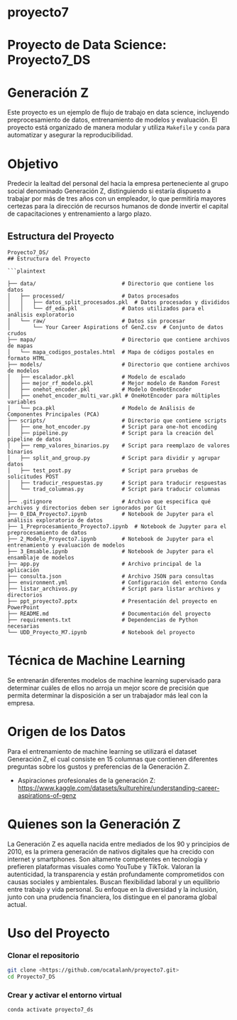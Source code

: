 # proyecto7

# Proyecto de Data Science: Proyecto7_DS
# Generación Z

Este proyecto es un ejemplo de flujo de trabajo en data science, incluyendo preprocesamiento de datos, entrenamiento de modelos y evaluación. El proyecto está organizado de manera modular y utiliza `Makefile` y `conda` para automatizar y asegurar la reproducibilidad.

# Objetivo
Predecir la lealtad del personal del hacia la empresa perteneciente al grupo social denominado Generación Z, distinguiendo si estaría dispuesto a trabajar por más de tres años con un empleador, lo que permitiría mayores certezas para la dirección de recursos humanos de donde invertir el capital de capacitaciones y entrenamiento a largo plazo.

## Estructura del Proyecto

```plaintext
Proyecto7_DS/
## Estructura del Proyecto

```plaintext

├── data/                           # Directorio que contiene los datos
│   ├── processed/                  # Datos procesados
│   │   ├── datos_split_procesados.pkl  # Datos procesados y divididos
│   │   └── df_eda.pkl              # Datos utilizados para el análisis exploratorio
│   └── raw/                        # Datos sin procesar
│       └── Your Career Aspirations of GenZ.csv  # Conjunto de datos crudos
├── mapa/                           # Directorio que contiene archivos de mapas
│   └── mapa_codigos_postales.html  # Mapa de códigos postales en formato HTML
├── models/                         # Directorio que contiene archivos de modelos
│   ├── escalador.pkl               # Modelo de escalado
│   ├── mejor_rf_modelo.pkl         # Mejor modelo de Random Forest
│   ├── onehot_encoder.pkl          # Modelo OneHotEncoder
│   ├── onehot_encoder_multi_var.pkl # OneHotEncoder para múltiples variables
│   └── pca.pkl                     # Modelo de Análisis de Componentes Principales (PCA)
├── scripts/                        # Directorio que contiene scripts
│   ├── one_hot_encoder.py          # Script para one-hot encoding
│   ├── pipeline.py                 # Script para la creación del pipeline de datos
│   ├── remp_valores_binarios.py    # Script para reemplazo de valores binarios
│   ├── split_and_group.py          # Script para dividir y agrupar datos
│   ├── test_post.py                # Script para pruebas de solicitudes POST
│   ├── traducir_respuestas.py      # Script para traducir respuestas
│   └── trad_columnas.py            # Script para traducir columnas
│   
├── .gitignore                      # Archivo que especifica qué archivos y directorios deben ser ignorados por Git
├── 0_EDA_Proyecto7.ipynb           # Notebook de Jupyter para el análisis exploratorio de datos
├── 1_Preprocesamiento_Proyecto7.ipynb  # Notebook de Jupyter para el preprocesamiento de datos
├── 2_Modelo_Proyecto7.ipynb        # Notebook de Jupyter para el entrenamiento y evaluación de modelos
├── 3_Emsable.ipynb                 # Notebook de Jupyter para el ensamblaje de modelos
├── app.py                          # Archivo principal de la aplicación
├── consulta.json                   # Archivo JSON para consultas
├── environment.yml                 # Configuración del entorno Conda
├── listar_archivos.py              # Script para listar archivos y directorios
├── ppt_proyecto7.pptx              # Presentación del proyecto en PowerPoint
├── README.md                       # Documentación del proyecto
├── requirements.txt                # Dependencias de Python necesarias
└── UDD_Proyecto_M7.ipynb           # Notebook del proyecto

```

# Técnica de Machine Learning
Se entrenarán diferentes modelos de machine learning supervisado para determinar cuáles de ellos no arroja un mejor score de precisión que permita determinar  la disposición a ser un trabajador más leal con la empresa.

# Origen de los Datos 
Para el entrenamiento de machine learning se utilizará el dataset Generación Z, el cual consiste en 15 columnas que contienen diferentes preguntas sobre los gustos y preferencias de la Generación Z. 

- Aspiraciones profesionales de la generación Z: https://www.kaggle.com/datasets/kulturehire/understanding-career-aspirations-of-genz

# Quienes son la Generación Z
La Generación Z es aquella nacida entre mediados de los 90 y principios de 2010, es la primera generación de nativos digitales que ha crecido con internet y smartphones. Son altamente competentes en tecnología y prefieren plataformas visuales como YouTube y TikTok. Valoran la autenticidad, la transparencia y están profundamente comprometidos con causas sociales y ambientales. Buscan flexibilidad laboral y un equilibrio entre trabajo y vida personal. Su enfoque en la diversidad y la inclusión, junto con una prudencia financiera, los distingue en el panorama global actual.

# Uso del Proyecto

### Clonar el repositorio

```sh
git clone <https://github.com/ocatalanh/proyecto7.git>
cd Proyecto7_DS
```

### Crear y activar el entorno virtual

```conda env create -f environment.yml
conda activate proyecto7_ds
```